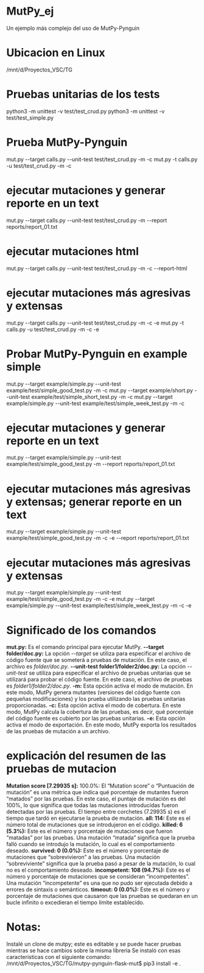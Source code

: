 # MutPy_ej
Un ejemplo más complejo del uso de MutPy-Pynguin

# Ubicacion en Linux
/mnt/d/Proyectos_VSC/TG

# Pruebas unitarias de los tests
python3 -m unittest -v test/test_crud.py
python3 -m unittest -v test/test_simple.py

# Prueba MutPy-Pynguin
mut.py --target calls.py --unit-test test/test_crud.py -m -c
mut.py -t calls.py -u test/test_crud.py -m -c

# ejecutar mutaciones y generar reporte en un text
mut.py --target calls.py --unit-test test/test_crud.py -m --report reports/report_01.txt

# ejecutar mutaciones html
mut.py --target calls.py --unit-test test/test_crud.py -m -c --report-html

# ejecutar mutaciones más agresivas y extensas
mut.py --target calls.py --unit-test test/test_crud.py -m -c -e
mut.py -t calls.py -u test/test_crud.py -m -c -e

# Probar MutPy-Pynguin en example simple
mut.py --target example/simple.py --unit-test example/test/simple_good_test.py -m -c
mut.py --target example/short.py --unit-test example/test/simple_short_test.py -m -c
mut.py --target example/simple.py --unit-test example/test/simple_week_test.py -m -c
# ejecutar mutaciones y generar reporte en un text
mut.py --target example/simple.py --unit-test example/test/simple_good_test.py -m --report reports/report_01.txt
# ejecutar mutaciones más agresivas y extensas; generar reporte en un text
mut.py --target example/simple.py --unit-test example/test/simple_good_test.py -m -c -e --report reports/report_01.txt
# ejecutar mutaciones más agresivas y extensas
mut.py --target example/simple.py --unit-test example/test/simple_good_test.py -m -c -e
mut.py --target example/simple.py --unit-test example/test/simple_week_test.py -m -c -e

# Significado de los comandos
**mut.py:** Es el comando principal para ejecutar MutPy.
**--target folder/doc.py:** La opción *--target* se utiliza para especificar el archivo de código fuente que se someterá a pruebas de mutación. En este caso, el archivo es *folder/doc.py*.
**--unit-test folder1/folder2/doc.py:** La opción *--unit-test* se utiliza para especificar el archivo de pruebas unitarias que se utilizará para probar el código fuente. En este caso, el archivo de pruebas es *folder1/folder2/doc.py*.
**-m:** Esta opción activa el modo de mutación. En este modo, MutPy genera mutantes (versiones del código fuente con pequeñas modificaciones) y los prueba utilizando las pruebas unitarias proporcionadas.
**-c:** Esta opción activa el modo de cobertura. En este modo, MutPy calcula la cobertura de las pruebas, es decir, qué porcentaje del código fuente es cubierto por las pruebas unitarias.
**-e:** Esta opción activa el modo de exportación. En este modo, MutPy exporta los resultados de las pruebas de mutación a un archivo.

# explicación del resumen de las pruebas de mutacion
**Mutation score [7.29935 s]:** 100.0%: El “Mutation score” o “Puntuación de mutación” es una métrica que indica qué porcentaje de mutantes fueron “matados” por las pruebas. En este caso, el puntaje de mutación es del 100%, lo que significa que todas las mutaciones introducidas fueron detectadas por las pruebas. El tiempo entre corchetes (7.29935 s) es el tiempo que tardó en ejecutarse la prueba de mutación.
**all: 114:** Este es el número total de mutaciones que se introdujeron en el código.
**killed: 6 (5.3%):** Este es el número y porcentaje de mutaciones que fueron “matadas” por las pruebas. Una mutación “matada” significa que la prueba falló cuando se introdujo la mutación, lo cual es el comportamiento deseado.
**survived: 0 (0.0%):** Este es el número y porcentaje de mutaciones que “sobrevivieron” a las pruebas. Una mutación “sobreviviente” significa que la prueba pasó a pesar de la mutación, lo cual no es el comportamiento deseado.
**incompetent: 108 (94.7%):** Este es el número y porcentaje de mutaciones que se consideran “incompetentes”. Una mutación “incompetente” es una que no pudo ser ejecutada debido a errores de sintaxis o semánticos.
**timeout: 0 (0.0%):** Este es el número y porcentaje de mutaciones que causaron que las pruebas se quedaran en un bucle infinito o excedieran el tiempo límite establecido.


# Notas:
Instalé un clone de mutpy; este es editable y se puede hacer pruebas mientras se hace cambios sobre la misma libreria
Se instaló con esas caracteristicas con el siguiente comando:
/mnt/d/Proyectos_VSC/TG/mutpy-pynguin-flask-mut$ pip3 install -e .
